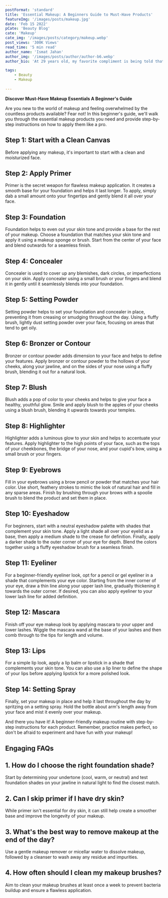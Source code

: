 ```yaml
---
postFormat: 'standard'
title: 'Essential Makeup: A Beginners Guide to Must-Have Products'
featureImg: '/images/posts/makeup.jpg'
date: 'Feb 15 2022'
pCate: 'Beauty Blog'
cate: 'Makeup'
cate_img: '/images/posts/category/makeup.webp'
post_views: '300K Views'
read_time: '5 min read'
author_name: 'Ismat Jahan'
author_img: '/images/posts/author/author-b6.webp'
author_bio: 'At 29 years old, my favorite compliment is being told that I look like my mom. Seeing myself in her image, like this daughter up top, makes me so proud of how far I’ve come, and so thankful for where I come from.'

tags: 
    - Beauty 
    - Makeup
    
---
```


**Discover Must-Have Makeup Essentials A Beginner's Guide**

Are you new to the world of makeup and feeling overwhelmed by the countless products available? Fear not! In this beginner's guide, we'll walk you through the essential makeup products you need and provide step-by-step instructions on how to apply them like a pro.

## Step 1: Start with a Clean Canvas

Before applying any makeup, it's important to start with a clean and moisturized face.

## Step 2: Apply Primer

Primer is the secret weapon for flawless makeup application. It creates a smooth base for your foundation and helps it last longer. To apply, simply dab a small amount onto your fingertips and gently blend it all over your face.

## Step 3: Foundation

Foundation helps to even out your skin tone and provide a base for the rest of your makeup. Choose a foundation that matches your skin tone and apply it using a makeup sponge or brush. Start from the center of your face and blend outwards for a seamless finish.

## Step 4: Concealer

Concealer is used to cover up any blemishes, dark circles, or imperfections on your skin. Apply concealer using a small brush or your fingers and blend it in gently until it seamlessly blends into your foundation.

## Step 5: Setting Powder

Setting powder helps to set your foundation and concealer in place, preventing it from creasing or smudging throughout the day. Using a fluffy brush, lightly dust setting powder over your face, focusing on areas that tend to get oily.

## Step 6: Bronzer or Contour

Bronzer or contour powder adds dimension to your face and helps to define your features. Apply bronzer or contour powder to the hollows of your cheeks, along your jawline, and on the sides of your nose using a fluffy brush, blending it out for a natural look.

## Step 7: Blush

Blush adds a pop of color to your cheeks and helps to give your face a healthy, youthful glow. Smile and apply blush to the apples of your cheeks using a blush brush, blending it upwards towards your temples.

## Step 8: Highlighter

Highlighter adds a luminous glow to your skin and helps to accentuate your features. Apply highlighter to the high points of your face, such as the tops of your cheekbones, the bridge of your nose, and your cupid's bow, using a small brush or your fingers.

## Step 9: Eyebrows

Fill in your eyebrows using a brow pencil or powder that matches your hair color. Use short, feathery strokes to mimic the look of natural hair and fill in any sparse areas. Finish by brushing through your brows with a spoolie brush to blend the product and set them in place.

## Step 10: Eyeshadow

For beginners, start with a neutral eyeshadow palette with shades that complement your skin tone. Apply a light shade all over your eyelid as a base, then apply a medium shade to the crease for definition. Finally, apply a darker shade to the outer corner of your eye for depth. Blend the colors together using a fluffy eyeshadow brush for a seamless finish.

## Step 11: Eyeliner

For a beginner-friendly eyeliner look, opt for a pencil or gel eyeliner in a shade that complements your eye color. Starting from the inner corner of your eye, draw a thin line along your upper lash line, gradually thickening it towards the outer corner. If desired, you can also apply eyeliner to your lower lash line for added definition.

## Step 12: Mascara

Finish off your eye makeup look by applying mascara to your upper and lower lashes. Wiggle the mascara wand at the base of your lashes and then comb through to the tips for length and volume.

## Step 13: Lips

For a simple lip look, apply a lip balm or lipstick in a shade that complements your skin tone. You can also use a lip liner to define the shape of your lips before applying lipstick for a more polished look.

## Step 14: Setting Spray

Finally, set your makeup in place and help it last throughout the day by spritzing on a setting spray. Hold the bottle about arm's length away from your face and mist it evenly over your makeup.

And there you have it! A beginner-friendly makeup routine with step-by-step instructions for each product. Remember, practice makes perfect, so don't be afraid to experiment and have fun with your makeup!

## Engaging FAQs

## 1. How do I choose the right foundation shade?

Start by determining your undertone (cool, warm, or neutral) and test foundation shades on your jawline in natural light to find the closest match.

## 2. Can I skip primer if I have dry skin?

While primer isn't essential for dry skin, it can still help create a smoother base and improve the longevity of your makeup.

## 3. What's the best way to remove makeup at the end of the day?

Use a gentle makeup remover or micellar water to dissolve makeup, followed by a cleanser to wash away any residue and impurities.

## 4. How often should I clean my makeup brushes?

Aim to clean your makeup brushes at least once a week to prevent bacteria buildup and ensure a flawless application.
